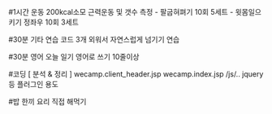 #1시간 운동 
      200kcal소모 
      근력운동 및 갯수 측정
      - 팔굽혀펴기 10회 5세트 
      - 윗몸일으키기 정좌우 10회 3세트
      
#30분 기타 연습 
      코드 3개 외워서 자연스럽게 넘기기 연습

#30분 영어 
      오늘 일기 영어로 쓰기 10줄이상
      
#코딩
      [ 분석 & 정리 ]
      wecamp.client_header.jsp
      wecamp.index.jsp
      /js/..
      jquery 등 플러그인 용도

#밥 한끼 요리 직접 해먹기
